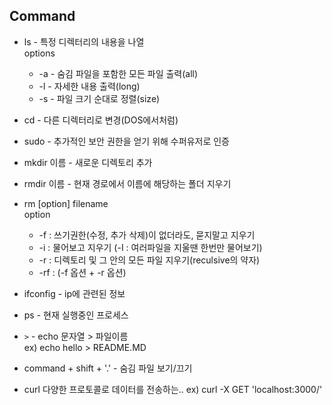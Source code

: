 ## Command

* ls - 특정 디렉터리의 내용을 나열  
options
  * -a - 숨김 파일을 포함한 모든 파일 출력(all)
  * -l - 자세한 내용 출력(long) 
  * -s - 파일 크기 순대로 정렬(size)
* cd - 다른 디렉터리로 변경(DOS에서처럼)
* sudo - 추가적인 보안 권한을 얻기 위해 수퍼유저로 인증
* mkdir 이름 - 새로운 디렉토리 추가 
* rmdir 이름 - 현재 경로에서 이름에 해당하는 폴더 지우기
* rm [option] filename  
    option  
  * -f : 쓰기권한(수정, 추가 삭제)이 없더라도, 묻지말고 지우기
  * -i : 물어보고 지우기 (-I : 여러파일을 지울땐 한번만 물어보기)
  * -r : 디렉토리 및 그 안의 모든 파일 지우기(reculsive의 약자)
  * -rf : (-f 옵션 + -r 옵션)

* ifconfig - ip에 관련된 정보
* ps - 현재 실행중인 프로세스 

* `>` - echo 문자열 > 파일이름  
ex) echo hello > README.MD

* command + shift + '.' - 숨김 파일 보기/끄기 

* curl
다양한 프로토콜로 데이터를 전송하는..
ex) curl -X GET 'localhost:3000/' 